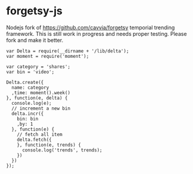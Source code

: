 forgetsy-js
===========

Nodejs fork of https://github.com/cavvia/forgetsy temporial trending framework. This is still work in progress and needs proper testing. Please fork and make it better.

```
var Delta = require(__dirname + '/lib/delta');
var moment = require('moment');

var category = 'shares';
var bin = 'video';

Delta.create({
  name: category
  ,time: moment().week()
}, function(e, delta) {
  console.log(e);
  // increment a new bin
  delta.incr({
    bin: bin
    ,by: 1
  }, function(e) {
    // fetch all item
    delta.fetch({
    }, function(e, trends) {
      console.log('trends', trends);
    })
  })
});
```

